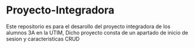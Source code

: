 # Proyecto-Integradora
Este repositorio es para el desarollo del proyecto integradora de los alumnos 3A en la UTIM, Dicho proyecto consta de un apartado de inicio de sesion y caracteristicas CRUD
